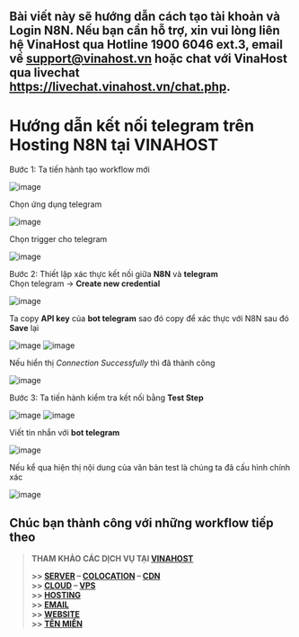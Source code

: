 ## Bài viết này sẽ hướng dẫn cách tạo tài khoản và Login N8N. Nếu bạn cần hỗ trợ, xin vui lòng liên hệ VinaHost qua Hotline 1900 6046 ext.3, email về support@vinahost.vn hoặc chat với VinaHost qua livechat https://livechat.vinahost.vn/chat.php.

# Hướng dẫn kết nối telegram trên Hosting N8N tại VINAHOST  
Bước 1: Ta tiến hành tạo workflow mới  

![image](https://github.com/user-attachments/assets/f902fa16-d6d9-4a1c-bb30-66d21a422d7b)

Chọn ứng dụng telegram

![image](https://github.com/user-attachments/assets/312282db-49c4-45d2-92e9-895f856404ea)

Chọn trigger cho telegram

![image](https://github.com/user-attachments/assets/a3c9466e-c2e0-4ec5-9581-8223e0249764)

Bước 2: Thiết lập xác thực kết nối giữa **N8N** và **telegram**  
Chọn telegram -> **Create new credential**

![image](https://github.com/user-attachments/assets/596db4ad-1d2b-483e-9479-4a222cf04c0b)

Ta copy **API key** của **bot telegram** sao đó copy để xác thực với N8N sau đó **Save** lại

![image](https://github.com/user-attachments/assets/ad49efed-9abc-4d55-908a-db3d784d37a0)
![image](https://github.com/user-attachments/assets/044d3a46-bb6b-49c4-9cc1-7f8dc67d6207)

Nếu hiển thị *Connection Successfully* thì đã thành công

![image](https://github.com/user-attachments/assets/2eb0fcfc-f5f8-4186-a65a-4e5174e43271)

Bước 3: Ta tiến hành kiểm tra kết nối bằng **Test Step**

![image](https://github.com/user-attachments/assets/6d50065a-e510-48b4-9af2-5988385a7a54)
![image](https://github.com/user-attachments/assets/de9808e3-e118-415d-9f4f-702533f3f2b1)

Viết tin nhắn với **bot telegram**

![image](https://github.com/user-attachments/assets/caff0f28-19be-43ed-af6f-7d6c093d6062)

Nếu kể qua hiện thị nội dung của văn bản test là chúng ta đã cấu hình chính xác

![image](https://github.com/user-attachments/assets/f220efe6-446e-4c0b-9f57-2b569112d76e)

## Chúc bạn thành công với những workflow tiếp theo



> **THAM KHẢO CÁC DỊCH VỤ TẠI [VINAHOST](https://vinahost.vn/)**
>
> **\>> [SERVER](https://vinahost.vn/thue-may-chu-rieng/) – [COLOCATION](https://vinahost.vn/colocation.html) – [CDN](https://vinahost.vn/dich-vu-cdn-chuyen-nghiep)**<br>
> **\>> [CLOUD](https://vinahost.vn/cloud-server-gia-re/) – [VPS](https://vinahost.vn/vps-ssd-chuyen-nghiep/)**<br>
> **\>> [HOSTING](https://vinahost.vn/wordpress-hosting)**<br>
> **\>> [EMAIL](https://vinahost.vn/email-hosting)**<br>
> **\>> [WEBSITE](http://vinawebsite.vn/)**<br>
> **\>> [TÊN MIỀN](https://vinahost.vn/ten-mien-gia-re/)**
